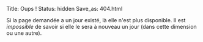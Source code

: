 Title: Oups !
Status: hidden
Save_as: 404.html

Si la page demandée a un jour existé, là elle n'est plus disponible.
Il est _impossible_ de savoir si elle le sera à nouveau un jour (dans cette dimension ou une autre).
